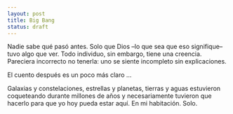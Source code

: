 ```yaml
---
layout: post
title: Big Bang
status: draft
---
```


Nadie sabe qué pasó antes. Solo que Dios –lo que sea que eso signifique– tuvo algo que ver.
Todo individuo, sin embargo, tiene una creencia. Pareciera incorrecto no tenerla: uno se siente incompleto sin explicaciones.

El cuento después es un poco más claro
...


Galaxias y constelaciones, estrellas y planetas, tierras y aguas estuvieron coqueteando durante millones de años y necesariamente tuvieron que hacerlo
para que yo hoy pueda estar aquí. En mi habitación. Solo.
